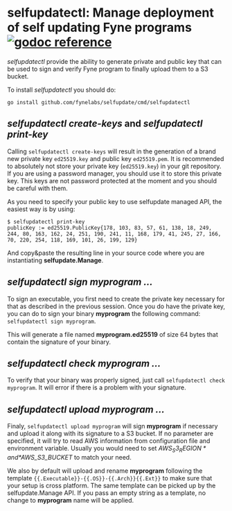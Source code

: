# selfupdatectl: Manage deployment of self updating Fyne programs [![godoc reference](https://godoc.org/github.com/fynelabs/self-update?status.png)](https://godoc.org/github.com/fynelabs/self-update)

_selfupdatectl_ provide the ability to generate private and public key that can be used to sign and verify Fyne program to finally upload them to a S3 bucket.

To install _selfupdatectl_ you should do:
```
go install github.com/fynelabs/selfupdate/cmd/selfupdatectl
```

## _selfupdatectl create-keys_ and _selfupdatectl print-key_

Calling `selfupdatectl create-keys` will result in the generation of a brand new private key `ed25519.key` and public key `ed25519.pem`. It is recommended to absolutely not store your private key (`ed25519.key`) in your git repository. If you are using a password manager, you should use it to store this private key. This keys are not password protected at the moment and you should be careful with them.

As you need to specify your public key to use selfupdate managed API, the easiest way is by using:
```
$ selfupdatectl print-key
publicKey := ed25519.PublicKey{178, 103, 83, 57, 61, 138, 18, 249, 244, 80, 163, 162, 24, 251, 190, 241, 11, 168, 179, 41, 245, 27, 166, 70, 220, 254, 118, 169, 101, 26, 199, 129}
```

And copy&paste the resulting line in your source code where you are instantiating **selfupdate.Manage**.

## _selfupdatectl sign myprogram ..._

To sign an executable, you first need to create the private key necessary for that as described in the previous session. Once you do have the private key, you can do to sign your binary **myprogram** the following command: `selfupdatectl sign myprogram`.

This will generate a file named **myprogram.ed25519** of size 64 bytes that contain the signature of your binary.

## _selfupdatectl check myprogram ..._

To verify that your binary was properly signed, just call `selfupdatectl check myprogram`. It will error if there is a problem with your signature.

## _selfupdatectl upload myprogram ..._

Finaly, `selfupdatectl upload myprogram` will sign **myprogram** if necessary and upload it along with its signature to a S3 bucket. If no parameter are specified, it will try to read AWS information from configuration file and environment variable. Usually you would need to set *$AWS_S3_REGION* and *$AWS_S3_BUCKET* to match your need.

We also by default will upload and rename **myprogram** following the template `{{.Executable}}-{{.OS}}-{{.Arch}}{{.Ext}}` to make sure that your setup is cross platform. The same template can be picked up by the selfupdate.Manage API. If you pass an empty string as a template, no change to **myprogram** name will be applied.


